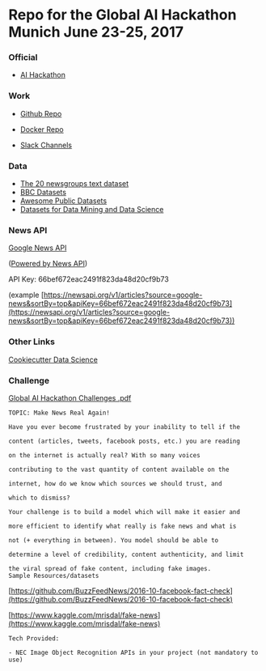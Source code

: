 # Repo for the Global AI Hackathon Munich June 23-25, 2017 #

### Official

* [AI Hackathon](https://ai.platform.hackathon.com)

### Work

* [Github Repo](https://github.com/stefanhans/aihacker)

* [Docker Repo](https://hub.docker.com/r/stefanhans/ai_hackathon/)

* [Slack Channels](https://aihackathonmunich.slack.com)

### Data

* [The 20 newsgroups text dataset](http://scikit-learn.org/stable/datasets/twenty_newsgroups.html)
* [BBC Datasets](http://mlg.ucd.ie/datasets/bbc.html)
* [Awesome Public Datasets](https://github.com/caesar0301/awesome-public-datasets)
* [Datasets for Data Mining and Data Science](http://www.kdnuggets.com/datasets/index.html)

### News API

[Google News API](https://newsapi.org/google-news-api) 

([Powered by News API](http://NewsAPI.org))


API Key: 66bef672eac2491f823da48d20cf9b73

(example [https://newsapi.org/v1/articles?source=google-news&sortBy=top&apiKey=66bef672eac2491f823da48d20cf9b73](https://newsapi.org/v1/articles?source=google-news&sortBy=top&apiKey=66bef672eac2491f823da48d20cf9b73))

### Other Links

[Cookiecutter Data Science](https://github.com/drivendata/cookiecutter-data-science)

### Challenge 

[Global AI Hackathon Challenges .pdf](https://drive.google.com/file/d/0B2gcVmaEcT3VWno4Y2JrU1RJaGM/view)

```
TOPIC: Make News Real Again!

Have you ever become frustrated by your inability to tell if the

content (articles, tweets, facebook posts, etc.) you are reading

on the internet is actually real? With so many voices

contributing to the vast quantity of content available on the

internet, how do we know which sources we should trust, and

which to dismiss?

Your challenge is to build a model which will make it easier and

more efficient to identify what really is fake news and what is

not (+ everything in between). You model should be able to

determine a level of credibility, content authenticity, and limit

the viral spread of fake content, including fake images.
Sample Resources/datasets

```
[https://github.com/BuzzFeedNews/2016-10-facebook-fact-check](https://github.com/BuzzFeedNews/2016-10-facebook-fact-check)

[https://www.kaggle.com/mrisdal/fake-news](https://www.kaggle.com/mrisdal/fake-news)

```
Tech Provided:

- NEC Image Object Recognition APIs in your project (not mandatory to use)

```

